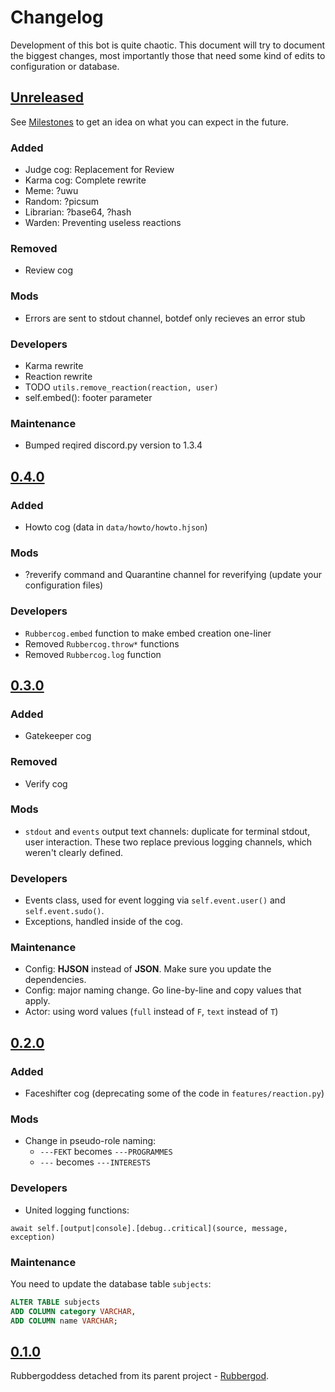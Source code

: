 # Changelog
Development of this bot is quite chaotic. This document will try to document
the biggest changes, most importantly those that need some kind of edits to
configuration or database.

## [Unreleased]

See [Milestones](https://github.com/sinus-x/rubbergoddess/milestones) to get an idea on what you can
expect in the future.

### Added

- Judge cog: Replacement for Review
- Karma cog: Complete rewrite
- Meme: ?uwu
- Random: ?picsum
- Librarian: ?base64, ?hash
- Warden: Preventing useless reactions

### Removed

- Review cog

### Mods

- Errors are sent to stdout channel, botdef only recieves an error stub

### Developers

- Karma rewrite
- Reaction rewrite
- TODO `utils.remove_reaction(reaction, user)`
- self.embed(): footer parameter

### Maintenance

- Bumped reqired discord.py version to 1.3.4

## [0.4.0]

### Added

- Howto cog (data in `data/howto/howto.hjson`)

### Mods

- ?reverify command and Quarantine channel for reverifying (update your configuration files)

### Developers

- `Rubbercog.embed` function to make embed creation one-liner
- Removed `Rubbercog.throw*` functions
- Removed `Rubbercog.log` function

## [0.3.0]
### Added
- Gatekeeper cog

### Removed
- Verify cog

### Mods
- `stdout` and `events` output text channels: duplicate for terminal stdout, user interaction.
These two replace previous logging channels, which weren't clearly defined.

### Developers
- Events class, used for event logging via `self.event.user()` and `self.event.sudo()`.
- Exceptions, handled inside of the cog.

### Maintenance
- Config: **HJSON** instead of **JSON**. Make sure you update the dependencies.
- Config: major naming change. Go line-by-line and copy values that apply.
- Actor: using word values (`full` instead of `F`, `text` instead of `T`)

## [0.2.0]
### Added
- Faceshifter cog (deprecating some of the code in `features/reaction.py`)

### Mods
- Change in pseudo-role naming:
  - `---FEKT` becomes `---PROGRAMMES`
  - `---` becomes `---INTERESTS`

### Developers
- United logging functions:

```
await self.[output|console].[debug..critical](source, message, exception)
```

### Maintenance
You need to update the database table `subjects`:

```sql
ALTER TABLE subjects
ADD COLUMN category VARCHAR,
ADD COLUMN name VARCHAR;
```


## [0.1.0]
Rubbergoddess detached from its parent project - [Rubbergod](https://github.com/Toaster192/rubbergod).

[Unreleased]: https://github.com/sinus-x/rubbergoddess/compare/v0.4.0...devel
[0.4.0]: https://github.com/sinus-x/rubbergoddess/compare/v0.3.0...v0.4.0
[0.3.0]: https://github.com/sinus-x/rubbergoddess/compare/v0.2.0...v0.3.0
[0.2.0]: https://github.com/sinus-x/rubbergoddess/compare/v0.1.0...v0.2.0
[0.1.0]: https://github.com/sinus-x/rubbergoddess/releases/tag/v0.1.0
